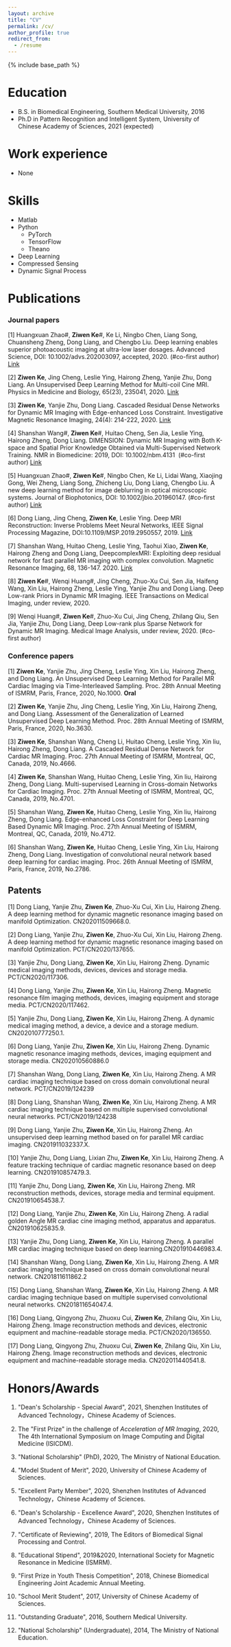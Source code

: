 ```yaml
---
layout: archive
title: "CV"
permalink: /cv/
author_profile: true
redirect_from:
  - /resume
---
```


{% include base_path %}

Education
======
* B.S. in Biomedical Engineering, Southern Medical University, 2016 
* Ph.D in Pattern Recognition and Intelligent System, University of Chinese Academy of Sciences, 2021 (expected)

Work experience
======
* None
  
Skills
======
* Matlab
* Python
  * PyTorch
  * TensorFlow
  * Theano
* Deep Learning
* Compressed Sensing
* Dynamic Signal Process

Publications
======
### Journal papers
[1] Huangxuan Zhao#, **Ziwen Ke**#, Ke Li, Ningbo Chen, Liang Song, Chuansheng Zheng, Dong Liang, and Chengbo Liu. Deep learning enables superior photoacoustic imaging at ultra-low laser dosages. Advanced Science, DOI: 10.1002/advs.202003097, accepted, 2020. (#co-first author) [Link](https://onlinelibrary.wiley.com/doi/full/10.1002/advs.202003097)

[2] **Ziwen Ke**, Jing Cheng, Leslie Ying, Hairong Zheng, Yanjie Zhu, Dong Liang. An Unsupervised Deep Learning Method for Multi-coil Cine MRI. Physics in Medicine and Biology, 65(23), 235041, 2020. [Link](https://iopscience.iop.org/article/10.1088/1361-6560/abaffa)

[3] **Ziwen Ke**, Yanjie Zhu, Dong Liang. Cascaded Residual Dense Networks for Dynamic MR Imaging with Edge-enhanced Loss Constraint. Investigative Magnetic Resonance Imaging, 24(4): 214-222, 2020. [Link](https://www.koreamed.org/SearchBasic.php?RID=2510451)

[4] Shanshan Wang#, **Ziwen Ke**#, Huitao Cheng, Sen Jia, Leslie Ying, Hairong Zheng, Dong Liang. DIMENSION: Dynamic MR Imaging with Both K-space and Spatial Prior Knowledge Obtained via Multi-Supervised Network Training. NMR in Biomedicine: 2019, DOI: 10.1002/nbm.4131  (#co-first author) [Link](https://onlinelibrary.wiley.com/doi/full/10.1002/nbm.4131) 

[5] Huangxuan Zhao#, **Ziwen Ke**#, Ningbo Chen, Ke Li, Lidai Wang, Xiaojing Gong, Wei Zheng, Liang Song, Zhicheng Liu, Dong Liang, Chengbo Liu. A new deep learning method for image deblurring in optical microscopic systems. Journal of Biophotonics, DOI: 10.1002/jbio.201960147. (#co-first author) [Link](https://onlinelibrary.wiley.com/doi/full/10.1002/jbio.201960147)

[6] Dong Liang, Jing Cheng, **Ziwen Ke**, Leslie Ying. Deep MRI Reconstruction: Inverse Problems Meet Neural Networks, IEEE Signal Processing Magazine, DOI:10.1109/MSP.2019.2950557, 2019. [Link](https://ieeexplore.ieee.org/abstract/document/8962949)

[7] Shanshan Wang, Huitao Cheng, Leslie Ying, Taohui Xiao, **Ziwen Ke**, Hairong Zheng and Dong Liang, DeepcomplexMRI: Exploiting deep residual network for fast parallel MR imaging with complex convolution. Magnetic Resonance Imaging, 68, 136-147. 2020. [Link](https://www.sciencedirect.com/science/article/pii/S0730725X19305338) 

[8] **Ziwen Ke**#, Wenqi Huang#, Jing Cheng, Zhuo-Xu Cui, Sen Jia, Haifeng Wang, Xin Liu, Hairong Zheng, Leslie Ying, Yanjie Zhu and Dong Liang. Deep Low-rank Priors in Dynamic MR Imaging. IEEE Transactions on Medical Imaging, under review, 2020.

[9] Wenqi Huang#, **Ziwen Ke**#, Zhuo-Xu Cui, Jing Cheng, Zhilang Qiu, Sen Jia, Yanjie Zhu, Dong Liang, Deep Low-rank plus Sparse Network for Dynamic MR Imaging.  Medical Image Analysis, under review, 2020. (#co-first author)


### Conference papers
[1] **Ziwen Ke**, Yanjie Zhu, Jing Cheng, Leslie Ying, Xin Liu, Hairong Zheng, and Dong Liang. An Unsupervised Deep Learning Method for Parallel MR Cardiac Imaging via Time-Interleaved Sampling. Proc. 28th Annual Meeting of ISMRM, Paris, France, 2020, No.1000. **Oral**

[2] **Ziwen Ke**, Yanjie Zhu, Jing Cheng, Leslie Ying, Xin Liu, Hairong Zheng, and Dong Liang. Assessment of the Generalization of Learned Unsupervised Deep Learning Method. Proc. 28th Annual Meeting of ISMRM, Paris, France, 2020, No.3630.

[3] **Ziwen Ke**, Shanshan Wang, Cheng Li, Huitao Cheng, Leslie Ying, Xin liu, Hairong Zheng, Dong Liang. A Cascaded Residual Dense Network for Cardiac MR Imaging. Proc. 27th Annual Meeting of ISMRM, Montreal, QC, Canada, 2019, No.4666.

[4] **Ziwen Ke**, Shanshan Wang, Huitao Cheng, Leslie Ying, Xin liu, Hairong Zheng, Dong Liang. Multi-supervised Learning in Cross-domain Networks for Cardiac Imaging. Proc. 27th Annual Meeting of ISMRM, Montreal, QC, Canada, 2019, No.4701.

[5] Shanshan Wang, **Ziwen Ke**, Huitao Cheng, Leslie Ying, Xin liu, Hairong Zheng, Dong Liang. Edge-enhanced Loss Constraint for Deep Learning Based Dynamic MR Imaging. Proc. 27th Annual Meeting of ISMRM, Montreal, QC, Canada, 2019, No.4712.

[6] Shanshan Wang, **Ziwen Ke**, Huitao Cheng, Leslie Ying, Xin Liu, Hairong Zheng, Dong Liang. Investigation of convolutional neural network based deep learning for cardiac imaging. Proc. 26th Annual Meeting of ISMRM, Paris, France, 2019, No.2786.

## Patents 
[1] Dong Liang, Yanjie Zhu, **Ziwen Ke**, Zhuo-Xu Cui, Xin Liu, Hairong Zheng. A deep learning method for dynamic magnetic resonance imaging based on manifold Optimization. CN202011509668.0.

[2] Dong Liang, Yanjie Zhu, **Ziwen Ke**, Zhuo-Xu Cui, Xin Liu, Hairong Zheng. A deep learning method for dynamic magnetic resonance imaging based on manifold Optimization. 
PCT/CN2020/137655.

[3] Yanjie Zhu, Dong Liang, **Ziwen Ke**, Xin Liu, Hairong Zheng. Dynamic medical imaging methods, devices, devices and storage media. PCT/CN2020/117306.

[4] Dong Liang, Yanjie Zhu, **Ziwen Ke**, Xin Liu, Hairong Zheng. Magnetic resonance film imaging methods, devices, imaging equipment and storage media. PCT/CN2020/117462.

[5] Yanjie Zhu, Dong Liang, **Ziwen Ke**, Xin Liu, Hairong Zheng. A dynamic medical imaging method, a device, a device and a storage medium. CN202010777250.1.

[6] Dong Liang, Yanjie Zhu, **Ziwen Ke**, Xin Liu, Hairong Zheng. Dynamic magnetic resonance imaging methods, devices, imaging equipment and storage media. CN202010560886.0

[7] Shanshan Wang, Dong Liang, **Ziwen Ke**, Xin Liu, Hairong Zheng. A MR cardiac imaging technique based on cross domain convolutional neural network. PCT/CN2019/124239

[8] Dong Liang, Shanshan Wang, **Ziwen Ke**, Xin Liu, Hairong Zheng. A MR cardiac imaging technique based on multiple supervised convolutional neural networks. PCT/CN2019/124238

[9] Dong Liang, Yanjie Zhu, **Ziwen Ke**, Xin Liu, Hairong Zheng. An unsupervised deep learning method based on for parallel MR cardiac imaging. CN201911032337.X.

[10] Yanjie Zhu, Dong Liang, Lixian Zhu, **Ziwen Ke**, Xin Liu, Hairong Zheng. A feature tracking technique of cardiac magnetic resonance based on deep learning. CN201910857479.3.

[11] Yanjie Zhu, Dong Liang, **Ziwen Ke**, Xin Liu, Hairong Zheng. MR reconstruction methods, devices, storage media and terminal equipment. CN201910654538.7.

[12] Dong Liang, Yanjie Zhu, **Ziwen Ke**, Xin Liu, Hairong Zheng. A radial golden Angle MR cardiac cine imaging method, apparatus and apparatus. CN201910625835.9.

[13] Yanjie Zhu, Dong Liang, **Ziwen Ke**, Xin Liu, Hairong Zheng. A parallel MR cardiac imaging technique based on deep learning.CN201910446983.4.
 
[14] Shanshan Wang, Dong Liang, **Ziwen Ke**, Xin Liu, Hairong Zheng. A MR cardiac imaging technique based on cross domain convolutional neural network. CN201811611862.2

[15] Dong Liang, Shanshan Wang, **Ziwen Ke**, Xin Liu, Hairong Zheng. A MR cardiac imaging technique based on multiple supervised convolutional neural networks. CN201811654047.4.

[16] Dong Liang, Qingyong Zhu, Zhuoxu Cui, **Ziwen Ke**, Zhilang Qiu, Xin Liu, Hairong Zheng. Image reconstruction methods and devices, electronic equipment and machine-readable storage media. PCT/CN2020/136550.

[17] Dong Liang, Qingyong Zhu, Zhuoxu Cui, **Ziwen Ke**, Zhilang Qiu, Xin Liu, Hairong Zheng. Image reconstruction methods and devices, electronic equipment and machine-readable storage media. CN202011440541.8.
  
Honors/Awards
======
1. "Dean's Scholarship - Special Award", 2021, Shenzhen Institutes of Advanced Technology，Chinese Academy of Sciences.

2. The "First Prize" in the challenge of *Acceleration of MR Imaging*, 2020, The 4th International Symposium on Image Computing and Digital Medicine (ISICDM).

3. "National Scholarship" (PhD), 2020, The Ministry of National Education.

4. "Model Student of Merit", 2020, University of Chinese Academy of Sciences.

5. "Excellent Party Member", 2020, Shenzhen Institutes of Advanced Technology，Chinese Academy of Sciences.

6. "Dean's Scholarship - Excellence Award", 2020, Shenzhen Institutes of Advanced Technology，Chinese Academy of Sciences.

7. "Certificate of Reviewing", 2019, The Editors of Biomedical Signal Processing and Control.

8. "Educational Stipend", 2019&2020, International Society for Magnetic Resonance in Medicine (ISMRM).

9. "First Prize in Youth Thesis Competition", 2018, Chinese Biomedical Engineering Joint Academic Annual Meeting.

10. "School Merit Student", 2017, University of Chinese Academy of Sciences.

11. "Outstanding Graduate", 2016, Southern Medical University.

12. "National Scholarship" (Undergraduate), 2014, The Ministry of National Education.
  

